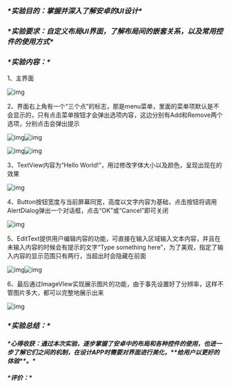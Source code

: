 ### ***\*实验目的：掌握并深入了解安卓的UI设计\****

### ***\*实验要求：自定义布局UI界面，了解布局间的嵌套关系，以及常用控件的使用方式\****

### ***\*实验内容：\****

1、主界面

![img](实验报告5.assets/wps1.jpg) 

2、界面右上角有一个“三个点”的标志，那是menu菜单，里面的菜单项默认是不会显示的，只有点击菜单按钮才会弹出选项内容，这边分别有Add和Remove两个选项，分别点击会弹出提示

![img](实验报告5.assets/wps2.jpg)![img](实验报告5.assets/wps3.jpg) 

![img](实验报告5.assets/wps4.jpg)![img](实验报告5.assets/wps5.jpg) 

3、TextView内容为“Hello World!”，用过修改字体大小以及颜色，呈现出现在的效果

![img](实验报告5.assets/wps6.jpg) 

4、Button按钮宽度与当前屏幕同宽，高度以文字内容为基础，点击按钮将调用AlertDialog弹出一个对话框，点击“OK”或“Cancel”即可关闭

![img](实验报告5.assets/wps7.jpg) 

5、EditText提供用户编辑内容的功能，可直接在输入区域输入文本内容，并且在未输入内容的时候会有提示的文字“Type something here”，为了美观，指定了输入内容的显示范围只有两行，当超出时会隐藏在前面

![img](实验报告5.assets/wps8.jpg)![img](实验报告5.assets/wps9.jpg) 

6、最后通过ImageVIew实现展示图片的功能，由于事先设置好了分辨率，这样不管图片多大，都可以完整地展示出来

![img](实验报告5.assets/wps10.png) 

### ***\*实验总结：\****

#### ***\*心得收获：通过本次实验，逐步掌握了安卓中的布局和各种控件的使用，也进一步了解它们之间的机制，在设计APP时需要对界面进行美化，\*******\*给用户以更好的体验\*******\*。\****

#### ***\*评价：\**** 